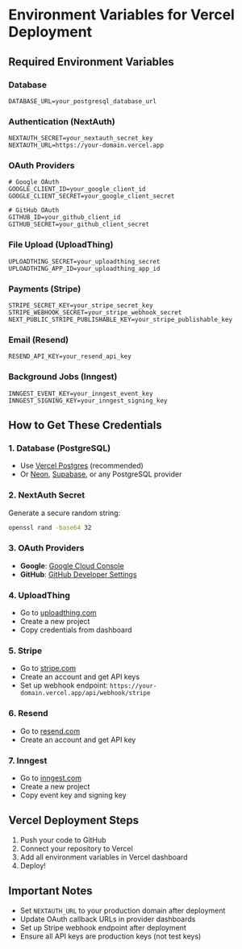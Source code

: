 # Environment Variables for Vercel Deployment

## Required Environment Variables

### Database

```env
DATABASE_URL=your_postgresql_database_url
```

### Authentication (NextAuth)

```env
NEXTAUTH_SECRET=your_nextauth_secret_key
NEXTAUTH_URL=https://your-domain.vercel.app
```

### OAuth Providers

```env
# Google OAuth
GOOGLE_CLIENT_ID=your_google_client_id
GOOGLE_CLIENT_SECRET=your_google_client_secret

# GitHub OAuth
GITHUB_ID=your_github_client_id
GITHUB_SECRET=your_github_client_secret
```

### File Upload (UploadThing)

```env
UPLOADTHING_SECRET=your_uploadthing_secret
UPLOADTHING_APP_ID=your_uploadthing_app_id
```

### Payments (Stripe)

```env
STRIPE_SECRET_KEY=your_stripe_secret_key
STRIPE_WEBHOOK_SECRET=your_stripe_webhook_secret
NEXT_PUBLIC_STRIPE_PUBLISHABLE_KEY=your_stripe_publishable_key
```

### Email (Resend)

```env
RESEND_API_KEY=your_resend_api_key
```

### Background Jobs (Inngest)

```env
INNGEST_EVENT_KEY=your_inngest_event_key
INNGEST_SIGNING_KEY=your_inngest_signing_key
```

## How to Get These Credentials

### 1. Database (PostgreSQL)

- Use [Vercel Postgres](https://vercel.com/docs/storage/vercel-postgres) (recommended)
- Or [Neon](https://neon.tech), [Supabase](https://supabase.com), or any PostgreSQL provider

### 2. NextAuth Secret

Generate a secure random string:

```bash
openssl rand -base64 32
```

### 3. OAuth Providers

- **Google**: [Google Cloud Console](https://console.cloud.google.com/)
- **GitHub**: [GitHub Developer Settings](https://github.com/settings/developers)

### 4. UploadThing

- Go to [uploadthing.com](https://uploadthing.com)
- Create a new project
- Copy credentials from dashboard

### 5. Stripe

- Go to [stripe.com](https://stripe.com)
- Create an account and get API keys
- Set up webhook endpoint: `https://your-domain.vercel.app/api/webhook/stripe`

### 6. Resend

- Go to [resend.com](https://resend.com)
- Create an account and get API key

### 7. Inngest

- Go to [inngest.com](https://inngest.com)
- Create a new project
- Copy event key and signing key

## Vercel Deployment Steps

1. Push your code to GitHub
2. Connect your repository to Vercel
3. Add all environment variables in Vercel dashboard
4. Deploy!

## Important Notes

- Set `NEXTAUTH_URL` to your production domain after deployment
- Update OAuth callback URLs in provider dashboards
- Set up Stripe webhook endpoint after deployment
- Ensure all API keys are production keys (not test keys)
